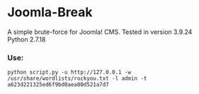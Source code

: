 # Joomla-Break
A simple brute-force for Joomla! CMS.
Tested in version 3.9.24<br>
Python 2.7.18

<h3><b>Use:</b></h3>

```python script.py -u http://127.0.0.1 -w /usr/share/wordlists/rockyou.txt -l admin -t a623d221325ed6f9bd0aea00d521a7d7 ```
